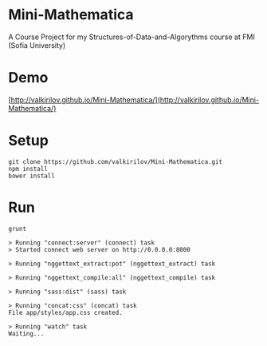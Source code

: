 Mini-Mathematica
======================

A Course Project for my Structures-of-Data-and-Algorythms course at FMI (Sofia University)

# Demo
  [http://valkirilov.github.io/Mini-Mathematica/](http://valkirilov.github.io/Mini-Mathematica/)

# Setup

    git clone https://github.com/valkirilov/Mini-Mathematica.git
    npm install
    bower install

# Run

    grunt

    > Running "connect:server" (connect) task
	> Started connect web server on http://0.0.0.0:8000

	> Running "nggettext_extract:pot" (nggettext_extract) task

	> Running "nggettext_compile:all" (nggettext_compile) task

	> Running "sass:dist" (sass) task

	> Running "concat:css" (concat) task
	File app/styles/app.css created.

	> Running "watch" task
	Waiting...

